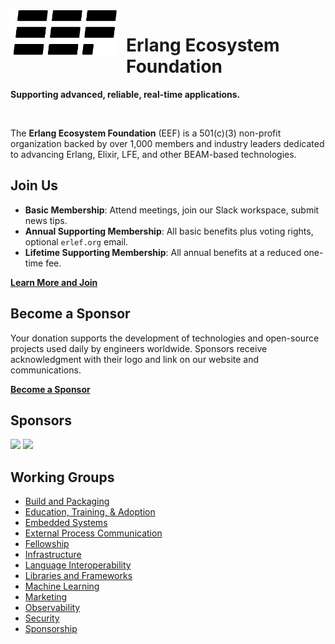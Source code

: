 <picture style="margin-right: 15px; float: left;">
  <source
    media="(prefers-color-scheme: dark)"
    srcset="assets/erlef-logo-dark.svg"
    width="170px"
    align="left"
  />
  <source
    media="(prefers-color-scheme: light)"
    srcset="assets/erlef-logo-light.svg"
    width="170px"
    align="left"
  />
  <img
    src="assets/erlef-logo-light.svg"
    alt="Erlang Ecosystem Foundation Logo"
    width="170px"
    align="left"
  />
</picture>

# Erlang Ecosystem Foundation

**Supporting advanced, reliable, real-time applications.**

<br clear="right"/>

The **Erlang Ecosystem Foundation** (EEF) is a 501(c)(3) non-profit organization backed by over 1,000 members and industry leaders dedicated to advancing Erlang, Elixir, LFE, and other BEAM-based technologies.

## Join Us

- **Basic Membership**: Attend meetings, join our Slack workspace, submit news tips.
- **Annual Supporting Membership**: All basic benefits plus voting rights, optional `erlef.org` email.
- **Lifetime Supporting Membership**: All annual benefits at a reduced one-time fee.

[**Learn More and Join**](https://members.erlef.org/join-us)

## Become a Sponsor

Your donation supports the development of technologies and open-source projects used daily by engineers worldwide. Sponsors receive acknowledgment with their logo and link on our website and communications.

[**Become a Sponsor**](https://erlef.org/sponsors#become-a-sponsor)

## Sponsors

<p float="left">
  <img src="https://erlef.org/images/sponsors/tiot-logo.png" width=100 />
  <img src="https://erlef.org/images/sponsors/happi-hacking-logo.png" width=100 />
  <!-- TODO: ... Add all -->
</p>

## Working Groups

- [Build and Packaging](https://erlef.org/wg/build-and-packaging)
- [Education, Training, & Adoption](https://erlef.org/wg/education)
- [Embedded Systems](https://erlef.org/wg/embedded)
- [External Process Communication](https://erlef.org/wg/epc)
- [Fellowship](https://erlef.org/wg/fellowship)
- [Infrastructure](https://erlef.org/wg/infra)
- [Language Interoperability](https://erlef.org/wg/language-interop)
- [Libraries and Frameworks](https://erlef.org/wg/libs-and-frameworks)
- [Machine Learning](https://erlef.org/wg/machine-learning)
- [Marketing](https://erlef.org/wg/marketing)
- [Observability](https://erlef.org/wg/observability)
- [Security](https://erlef.org/wg/security)
- [Sponsorship](https://erlef.org/wg/sponsorship)